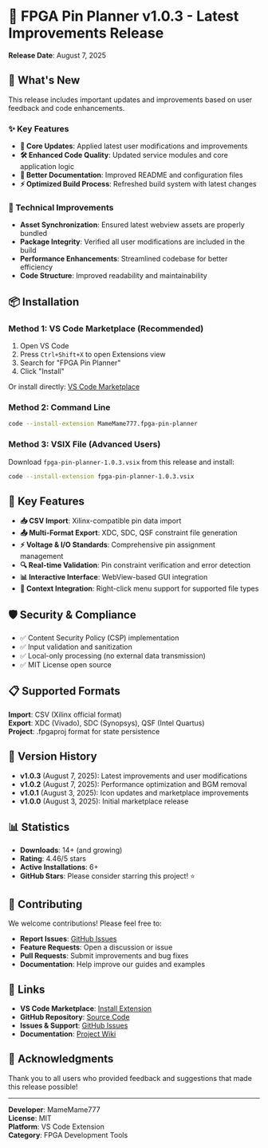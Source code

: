 # 🎉 FPGA Pin Planner v1.0.3 - Latest Improvements Release

**Release Date**: August 7, 2025

## 🚀 What's New

This release includes important updates and improvements based on user feedback and code enhancements.

### ✨ Key Features

- **🔄 Core Updates**: Applied latest user modifications and improvements
- **🛠️ Enhanced Code Quality**: Updated service modules and core application logic
- **📝 Better Documentation**: Improved README and configuration files
- **⚡ Optimized Build Process**: Refreshed build system with latest changes

### 🔧 Technical Improvements

- **Asset Synchronization**: Ensured latest webview assets are properly bundled
- **Package Integrity**: Verified all user modifications are included in the build
- **Performance Enhancements**: Streamlined codebase for better efficiency
- **Code Structure**: Improved readability and maintainability

## 📦 Installation

### Method 1: VS Code Marketplace (Recommended)

1. Open VS Code
2. Press `Ctrl+Shift+X` to open Extensions view
3. Search for "FPGA Pin Planner"
4. Click "Install"

Or install directly: [VS Code Marketplace](https://marketplace.visualstudio.com/items?itemName=MameMame777.fpga-pin-planner)

### Method 2: Command Line

```bash
code --install-extension MameMame777.fpga-pin-planner
```

### Method 3: VSIX File (Advanced Users)

Download `fpga-pin-planner-1.0.3.vsix` from this release and install:

```bash
code --install-extension fpga-pin-planner-1.0.3.vsix
```

## 🎯 Key Features

- **📥 CSV Import**: Xilinx-compatible pin data import
- **📤 Multi-Format Export**: XDC, SDC, QSF constraint file generation
- **⚡ Voltage & I/O Standards**: Comprehensive pin assignment management
- **🔍 Real-time Validation**: Pin constraint verification and error detection
- **📊 Interactive Interface**: WebView-based GUI integration
- **🎯 Context Integration**: Right-click menu support for supported file types

## 🛡️ Security & Compliance

- ✅ Content Security Policy (CSP) implementation
- ✅ Input validation and sanitization
- ✅ Local-only processing (no external data transmission)
- ✅ MIT License open source

## 📋 Supported Formats

**Import**: CSV (Xilinx official format)  
**Export**: XDC (Vivado), SDC (Synopsys), QSF (Intel Quartus)  
**Project**: .fpgaproj format for state persistence

## 🔄 Version History

- **v1.0.3** (August 7, 2025): Latest improvements and user modifications
- **v1.0.2** (August 7, 2025): Performance optimization and BGM removal
- **v1.0.1** (August 3, 2025): Icon updates and marketplace improvements
- **v1.0.0** (August 3, 2025): Initial marketplace release

## 📊 Statistics

- **Downloads**: 14+ (and growing)
- **Rating**: 4.46/5 stars
- **Active Installations**: 6+
- **GitHub Stars**: Please consider starring this project! ⭐

## 🤝 Contributing

We welcome contributions! Please feel free to:

- **Report Issues**: [GitHub Issues](https://github.com/MameMame777/FPGApinPlaner/issues)
- **Feature Requests**: Open a discussion or issue
- **Pull Requests**: Submit improvements and bug fixes
- **Documentation**: Help improve our guides and examples

## 🔗 Links

- **VS Code Marketplace**: [Install Extension](https://marketplace.visualstudio.com/items?itemName=MameMame777.fpga-pin-planner)
- **GitHub Repository**: [Source Code](https://github.com/MameMame777/FPGApinPlaner)
- **Issues & Support**: [GitHub Issues](https://github.com/MameMame777/FPGApinPlaner/issues)
- **Documentation**: [Project Wiki](https://github.com/MameMame777/FPGApinPlaner/wiki)

## 🙏 Acknowledgments

Thank you to all users who provided feedback and suggestions that made this release possible!

---

**Developer**: MameMame777  
**License**: MIT  
**Platform**: VS Code Extension  
**Category**: FPGA Development Tools
